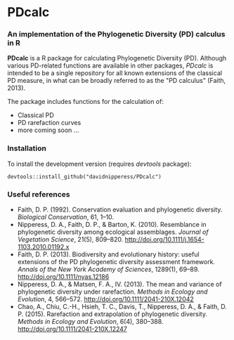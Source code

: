 # PDcalc
### An implementation of the Phylogenetic Diversity (PD) calculus in R
**PDcalc** is a R package for calculating Phylogenetic Diversity (PD). Although various PD-related functions are available in other packages, *PDcalc* is intended to be a single repository for all known extensions of the classical PD measure, in what can be broadly referred to as the "PD calculus" (Faith, 2013).

The package includes functions for the calculation of:

  * Classical PD
  * PD rarefaction curves
  * more coming soon ...
  
### Installation

To install the development version (requires *devtools* package):

```
devtools::install_github("davidnipperess/PDcalc")
```

### Useful references
  * Faith, D. P. (1992). Conservation evaluation and phylogenetic diversity. *Biological Conservation*, 61, 1–10.
  * Nipperess, D. A., Faith, D. P., & Barton, K. (2010). Resemblance in phylogenetic diversity among ecological assemblages. *Journal of Vegetation Science*, 21(5), 809–820. http://doi.org/10.1111/j.1654-1103.2010.01192.x
  * Faith, D. P. (2013). Biodiversity and evolutionary history: useful extensions of the PD phylogenetic diversity assessment framework. *Annals of the New York Academy of Sciences*, 1289(1), 69–89. http://doi.org/10.1111/nyas.12186
  * Nipperess, D. A., & Matsen, F. A., IV. (2013). The mean and variance of phylogenetic diversity under rarefaction. *Methods in Ecology and Evolution*, 4, 566–572. http://doi.org/10.1111/2041-210X.12042
  * Chao, A., Chiu, C.-H., Hsieh, T. C., Davis, T., Nipperess, D. A., & Faith, D. P. (2015). Rarefaction and extrapolation of phylogenetic diversity. *Methods in Ecology and Evolution*, 6(4), 380–388. http://doi.org/10.1111/2041-210X.12247